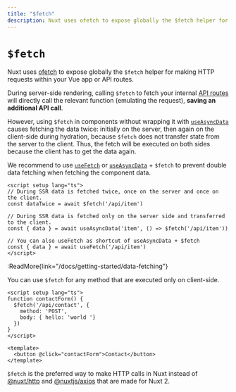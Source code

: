 ```yaml
---
title: "$fetch"
description: Nuxt uses ofetch to expose globally the $fetch helper for making HTTP requests.
---
```


# `$fetch`

Nuxt uses [ofetch](https://github.com/unjs/ofetch) to expose globally the `$fetch` helper for making HTTP requests within your Vue app or API routes.

During server-side rendering, calling `$fetch` to fetch your internal [API routes](/docs/guide/directory-structure/server) will directly call the relevant function (emulating the request), **saving an additional API call**.

However, using `$fetch` in components without wrapping it with [`useAsyncData`](/docs/api/composables/use-async-data) causes fetching the data twice: initially on the server, then again on the client-side during hydration, because `$fetch` does not transfer state from the server to the client. Thus, the fetch will be executed on both sides because the client has to get the data again.

We recommend to use [`useFetch`](https://nuxt.com/docs/api/composables/use-fetch) or [`useAsyncData`](https://nuxt.com/docs/api/composables/use-async-data) + `$fetch` to prevent double data fetching when fetching the component data.

```vue
<script setup lang="ts">
// During SSR data is fetched twice, once on the server and once on the client.
const dataTwice = await $fetch('/api/item')

// During SSR data is fetched only on the server side and transferred to the client.
const { data } = await useAsyncData('item', () => $fetch('/api/item'))

// You can also useFetch as shortcut of useAsyncData + $fetch
const { data } = await useFetch('/api/item')
</script>
```

:ReadMore{link="/docs/getting-started/data-fetching"}

You can use `$fetch` for any method that are executed only on client-side.

```vue
<script setup lang="ts">
function contactForm() {
  $fetch('/api/contact', {
    method: 'POST',
    body: { hello: 'world '}
  })
}
</script>

<template>
  <button @click="contactForm">Contact</button>
</template>
```

`$fetch` is the preferred way to make HTTP calls in Nuxt instead of [@nuxt/http](https://github.com/nuxt/http) and [@nuxtjs/axios](https://github.com/nuxt-community/axios-module) that are made for Nuxt 2.
